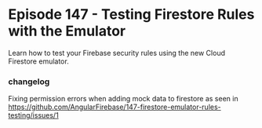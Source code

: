# Episode 147 - Testing Firestore Rules with the Emulator

Learn how to test your Firebase security rules using the new Cloud Firestore emulator.


### changelog
Fixing permission errors when adding mock data to firestore 
as seen in https://github.com/AngularFirebase/147-firestore-emulator-rules-testing/issues/1
